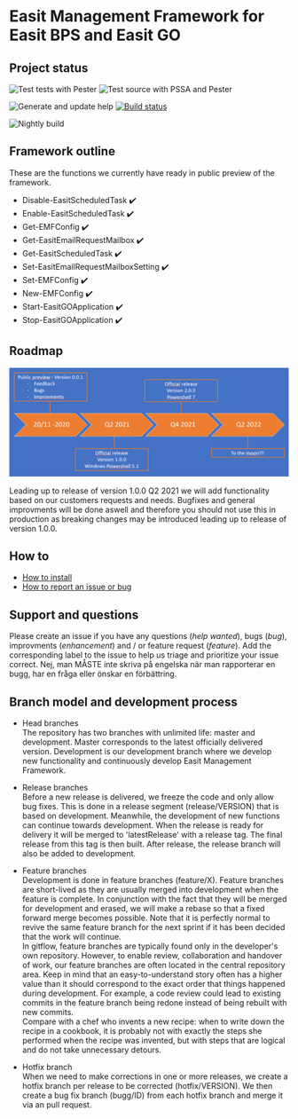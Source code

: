 # Easit Management Framework for Easit BPS and Easit GO

## Project status
![Test tests with Pester](https://github.com/easitab/EasitManagementFramework/workflows/Test%20tests%20with%20Pester/badge.svg) ![Test source with PSSA and Pester](https://github.com/easitab/EasitManagementFramework/workflows/Test%20source%20with%20PSSA%20and%20Pester/badge.svg)

![Generate and update help](https://github.com/easitab/EasitManagementFramework/workflows/Generate%20and%20update%20help/badge.svg) [![Build status](https://ci.appveyor.com/api/projects/status/jvecjyuro985bgu6?svg=true)](https://ci.appveyor.com/project/easitab/easitmanagementframework)

![Nightly build](https://github.com/easitab/EasitManagementFramework/workflows/Nightly%20build/badge.svg)

## Framework outline

These are the functions we currently have ready in public preview of the framework.

- Disable-EasitScheduledTask :heavy_check_mark:
- Enable-EasitScheduledTask :heavy_check_mark:
- Get-EMFConfig :heavy_check_mark:
- Get-EasitEmailRequestMailbox :heavy_check_mark:
- Get-EasitScheduledTask :heavy_check_mark:
- Set-EasitEmailRequestMailboxSetting :heavy_check_mark:
- Set-EMFConfig :heavy_check_mark:
- New-EMFConfig :heavy_check_mark:
- Start-EasitGOApplication :heavy_check_mark:
- Stop-EasitGOApplication :heavy_check_mark:

## Roadmap

![roadmap](https://github.com/easitab/EasitManagementFramework/blob/development/roadmap.png)

Leading up to release of version 1.0.0 Q2 2021 we will add functionality based on our customers requests and needs.
Bugfixes and general improvments will be done aswell and therefore you should not use this in production as breaking changes may be introduced leading up to release of version 1.0.0.

## How to

* [How to install](https://github.com/easitab/EasitManagementFramework/blob/development/docs/HOW-TO-Install.md)<br>
* [How to report an issue or bug](https://github.com/easitab/EasitManagementFramework/blob/development/docs/HOW-TO-ReportAnIssueOrBug.md)<br>
## Support and questions
Please create an issue if you have any questions (*help wanted*), bugs (*bug*), improvments (*enhancement*) and / or feature request (*feature*). Add the corresponding label to the issue to help us triage and prioritize your issue correct.
Nej, man MÅSTE inte skriva på engelska när man rapporterar en bugg, har en fråga eller önskar en förbättring.
## Branch model and development process

* Head branches<br/>
The repository has two branches with unlimited life: master and development. Master corresponds to the latest officially delivered version. Development is our development branch where we develop new functionality and continuously develop Easit Management Framework.

* Release branches<br/>
Before a new release is delivered, we freeze the code and only allow bug fixes. This is done in a release segment (release/VERSION) that is based on development. Meanwhile, the development of new functions can continue towards development. When the release is ready for delivery it will be merged to 'latestRelease' with a release tag. The final release from this tag is then built. After release, the release branch will also be added to development.

* Feature branches<br/>
Development is done in feature branches (feature/X). Feature branches are short-lived as they are usually merged into development when the feature is complete. In conjunction with the fact that they will be merged for development and erased, we will make a rebase so that a fixed forward merge becomes possible. Note that it is perfectly normal to revive the same feature branch for the next sprint if it has been decided that the work will continue.<br/>
In gitflow, feature branches are typically found only in the developer's own repository. However, to enable review, collaboration and handover of work, our feature branches are often located in the central repository area. Keep in mind that an easy-to-understand story often has a higher value than it should correspond to the exact order that things happened during development. For example, a code review could lead to existing commits in the feature branch being redone instead of being rebuilt with new commits.<br/>
Compare with a chef who invents a new recipe: when to write down the recipe in a cookbook, it is probably not with exactly the steps she performed when the recipe was invented, but with steps that are logical and do not take unnecessary detours.

* Hotfix branch<br/>
When we need to make corrections in one or more releases, we create a hotfix branch per release to be corrected (hotfix/VERSION).
We then create a bug fix branch (bugg/ID) from each hotfix branch and merge it via an pull request.
